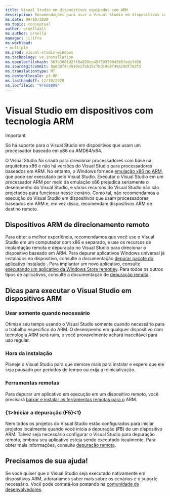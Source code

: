 ```yaml
---
title: Visual Studio em dispositivos equipados com ARM
description: Recomendações para usar o Visual Studio em dispositivos com processadores baseados em ARM.
ms.date: 09/10/2020
ms.topic: conceptual
author: ornellaalt
ms.author: ornella
manager: jillfra
ms.workload:
- multiple
ms.prod: visual-studio-windows
ms.technology: vs-installation
ms.openlocfilehash: 367b3681d2ff8a828ee45f59359043b5fede3d26
ms.sourcegitcommit: 8a0d0f4c4910e2feb3bc7bd19e8f49629df78df5
ms.translationtype: MT
ms.contentlocale: pt-BR
ms.lasthandoff: 12/18/2020
ms.locfileid: "97668099"
---
```

# <a name="visual-studio-on-arm-powered-devices"></a>Visual Studio em dispositivos com tecnologia ARM

> [!IMPORTANT]
> Só há suporte para o Visual Studio em dispositivos que usam um processador baseado em x86 ou AMD64/x64.

O Visual Studio foi criado para direcionar processadores com base na arquitetura x86 e não há versões do Visual Studio para processadores baseados em ARM. No entanto, o Windows fornece [emulação x86 no ARM](https://www.docs.microsoft.com/windows/uwp/porting/apps-on-arm-x86-emulation), que pode ser executado pelo Visual Studio. Executar o Visual Studio em um processador ARM por meio da emulação x86 prejudica seriamente o desempenho do Visual Studio, e vários recursos do Visual Studio não são projetados para funcionar nesse cenário. Como tal, não recomendamos a execução do Visual Studio em dispositivos que usam processadores baseados em ARM e, em vez disso, recomendam dispositivos ARM de destino remoto.

## <a name="remote-targeting-arm-devices"></a>Dispositivos ARM de direcionamento remoto
Para obter a melhor experiência, recomendamos que você use o Visual Studio em um computador com x86 e separado, e use os recursos de implantação remota e depuração no Visual Studio para direcionar o dispositivo baseado em ARM. Para depurar aplicativos Windows universal já instalados no dispositivo, consulte a documentação [depurar pacote do aplicativo instalado](../debugger/debug-installed-app-package.md) . Para implantar um novo aplicativo, consulte [executando um aplicativo da Windows Store remotley](../debugger/run-windows-store-apps-on-a-remote-machine.md). Para todos os outros tipos de aplicativos, consulte a documentação de [depuração remota](../debugger/remote-debugging.md) .

## <a name="tips-for-running-visual-studio-on-arm-devices"></a>Dicas para executar o Visual Studio em dispositivos ARM

### <a name="use-only-when-needed"></a>Usar somente quando necessário
Otimize seu tempo usando o Visual Studio somente quando necessário para o trabalho específico do ARM. O desempenho em qualquer dispositivo com tecnologia ARM será ruim, e você provavelmente achará inaceitável para uso regular.

### <a name="install-time"></a>Hora da instalação
Planeje o Visual Studio para que demore mais para instalar e espere que ele seja pausado por períodos de tempo ou exija a reinicialização.
 
### <a name="remote-tools"></a>Ferramentas remotas
Para depurar um aplicativo em execução em um dispositivo remoto, você precisará [baixar e instalar as ferramentas remotas para o](../debugger/remote-debugging.md#download-and-install-the-remote-tools) ARM.

### <a name="start-debugging-f5"></a>{1&gt;Iniciar a depuração (F5)&lt;1}
Nem todos os projetos do Visual Studio estão configurados para iniciar projetos localmente quando você inicia a depuração (**F5**) de um dispositivo ARM. Talvez seja necessário configurar o Visual Studio para depuração remota, embora seu aplicativo esteja sendo executado localmente. Para obter mais informações, consulte [depuração remota](../debugger/remote-debugging.md).

## <a name="we-need-your-help"></a>Precisamos de sua ajuda!
Se você quiser que o Visual Studio seja executado nativamente em dispositivos ARM, adoraríamos saber mais sobre os cenários e o suporte necessário. Você pode contatá-los postando na [comunidade de desenvolvedores](https://developercommunity.visualstudio.com/idea/1161018/native-arm-support-for-visual-studio.html).
